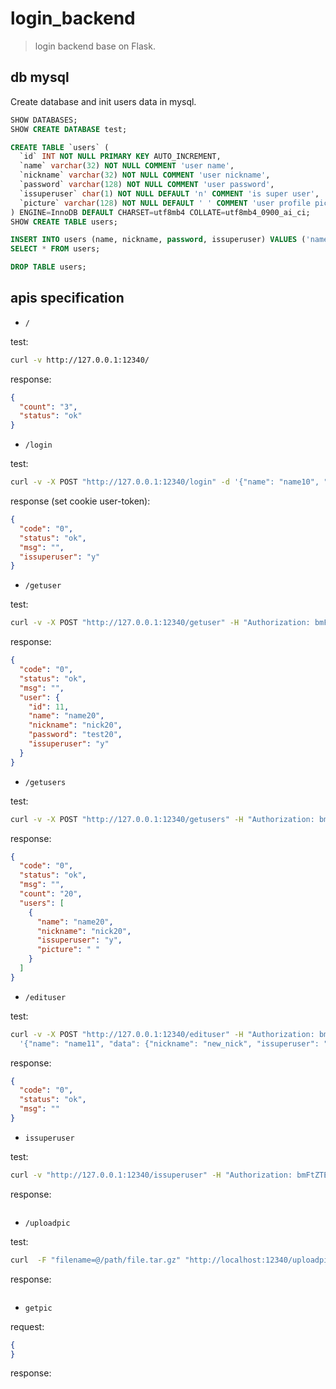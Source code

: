 # login_backend

> login backend base on Flask.

## db mysql

Create database and init users data in mysql.

```sql
SHOW DATABASES;
SHOW CREATE DATABASE test;

CREATE TABLE `users` (
  `id` INT NOT NULL PRIMARY KEY AUTO_INCREMENT,
  `name` varchar(32) NOT NULL COMMENT 'user name',
  `nickname` varchar(32) NOT NULL COMMENT 'user nickname',
  `password` varchar(128) NOT NULL COMMENT 'user password',
  `issuperuser` char(1) NOT NULL DEFAULT 'n' COMMENT 'is super user',
  `picture` varchar(128) NOT NULL DEFAULT ' ' COMMENT 'user profile picture address'
) ENGINE=InnoDB DEFAULT CHARSET=utf8mb4 COLLATE=utf8mb4_0900_ai_ci;
SHOW CREATE TABLE users;

INSERT INTO users (name, nickname, password, issuperuser) VALUES ('name01', 'nick01', 'test', 'n');
SELECT * FROM users;

DROP TABLE users;
```


## apis specification

- `/`

test:

```sh
curl -v http://127.0.0.1:12340/
```

response:

```json
{
  "count": "3",
  "status": "ok"
}
```

- `/login`

test:

```sh
curl -v -X POST "http://127.0.0.1:12340/login" -d '{"name": "name10", "password": "test10"}'
```

response (set cookie user-token):

```json
{
  "code": "0",
  "status": "ok",
  "msg": "",
  "issuperuser": "y"
}
```

- `/getuser`

test:

```sh
curl -v -X POST "http://127.0.0.1:12340/getuser" -H "Authorization: bmFtZTEwfHRlc3QxMA==" -d '{"name": "name20"}'
```

response:

```json
{
  "code": "0",
  "status": "ok",
  "msg": "",
  "user": {
    "id": 11,
    "name": "name20",
    "nickname": "nick20",
    "password": "test20",
    "issuperuser": "y"
  }
}
```

- `/getusers`

test:

```sh
curl -v -X POST "http://127.0.0.1:12340/getusers" -H "Authorization: bmFtZTEwfHRlc3QxMA==" -d '{"start": "10", "offset": "5"}'
```

response:

```json
{
  "code": "0",
  "status": "ok",
  "msg": "",
  "count": "20",
  "users": [
    {
      "name": "name20",
      "nickname": "nick20",
      "issuperuser": "y",
      "picture": " "
    }
  ]
}
```

- `/edituser`

test:

```sh
curl -v -X POST "http://127.0.0.1:12340/edituser" -H "Authorization: bmFtZTEwfHRlc3QxMA==" -d \
  '{"name": "name11", "data": {"nickname": "new_nick", "issuperuser": "y", "picture": "/static/user01.jpeg"}}'
```

response:

```json
{
  "code": "0",
  "status": "ok",
  "msg": ""
}
```

- `issuperuser`

test:

```sh
curl -v "http://127.0.0.1:12340/issuperuser" -H "Authorization: bmFtZTEwfHRlc3QxMA=="
```

response:

```json

```

- `/uploadpic`

test:

```sh
curl  -F "filename=@/path/file.tar.gz" "http://localhost:12340/uploadpic"
```

response:

```json
```

- `getpic`

request:

```json
{
}
```

response:

```json
```
